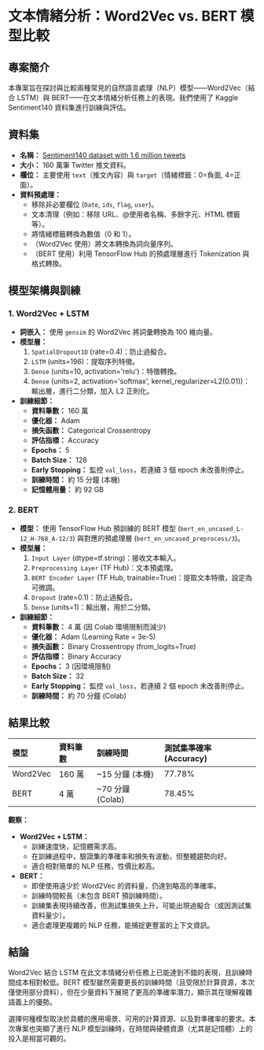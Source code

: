 # 文本情緒分析：Word2Vec vs. BERT 模型比較

## 專案簡介

本專案旨在探討與比較兩種常見的自然語言處理（NLP）模型——Word2Vec（結合 LSTM）與 BERT——在文本情緒分析任務上的表現。我們使用了 Kaggle Sentiment140 資料集進行訓練與評估。


## 資料集

* **名稱：** [Sentiment140 dataset with 1.6 million tweets](https://www.kaggle.com/datasets/kazanova/sentiment140)
* **大小：** 160 萬筆 Twitter 推文資料。
* **欄位：** 主要使用 `text`（推文內容）與 `target`（情緒標籤：0=負面, 4=正面）。
* **資料預處理：**
    * 移除非必要欄位 (`Date`, `ids`, `flag`, `user`)。
    * 文本清理（例如：移除 URL、@使用者名稱、多餘字元、HTML 標籤等）。
    * 將情緒標籤轉換為數值（0 和 1）。
    * （Word2Vec 使用）將文本轉換為詞向量序列。
    * （BERT 使用）利用 TensorFlow Hub 的預處理層進行 Tokenization 與格式轉換。

## 模型架構與訓練

### 1. Word2Vec + LSTM

* **詞嵌入：** 使用 `gensim` 的 Word2Vec 將詞彙轉換為 100 維向量。
* **模型層：**
    1.  `SpatialDropout1D` (rate=0.4)：防止過擬合。
    2.  `LSTM` (units=196)：提取序列特徵。
    3.  `Dense` (units=10, activation='relu')：特徵轉換。
    4.  `Dense` (units=2, activation='softmax', kernel_regularizer=L2(0.01))：輸出層，進行二分類，加入 L2 正則化。
* **訓練細節：**
    * **資料筆數：** 160 萬
    * **優化器：** Adam
    * **損失函數：** Categorical Crossentropy
    * **評估指標：** Accuracy
    * **Epochs：** 5
    * **Batch Size：** 128
    * **Early Stopping：** 監控 `val_loss`，若連續 3 個 epoch 未改善則停止。
    * **訓練時間：** 約 15 分鐘 (本機)
    * **記憶體用量：** 約 92 GB

### 2. BERT

* **模型：** 使用 TensorFlow Hub 預訓練的 BERT 模型 (`bert_en_uncased_L-12_H-768_A-12/3`) 與對應的預處理層 (`bert_en_uncased_preprocess/3`)。
* **模型層：**
    1.  `Input Layer` (dtype=tf.string)：接收文本輸入。
    2.  `Preprocessing Layer` (TF Hub)：文本預處理。
    3.  `BERT Encoder Layer` (TF Hub, trainable=True)：提取文本特徵，設定為可微調。
    4.  `Dropout` (rate=0.1)：防止過擬合。
    5.  `Dense` (units=1)：輸出層，用於二分類。
* **訓練細節：**
    * **資料筆數：** 4 萬 (因 Colab 環境限制而減少)
    * **優化器：** Adam (Learning Rate = 3e-5)
    * **損失函數：** Binary Crossentropy (from_logits=True)
    * **評估指標：** Binary Accuracy
    * **Epochs：** 3 (因環境限制)
    * **Batch Size：** 32
    * **Early Stopping：** 監控 `val_loss`，若連續 2 個 epoch 未改善則停止。
    * **訓練時間：** 約 70 分鐘 (Colab)

## 結果比較

| 模型     | 資料筆數 | 訓練時間         | 測試集準確率 (Accuracy) |
| :------- | :------- | :--------------- | :---------------------- |
| Word2Vec | 160 萬   | ~15 分鐘 (本機)  | 77.78%                  |
| BERT     | 4 萬     | ~70 分鐘 (Colab) | 78.45%                  |

**觀察：**

* **Word2Vec + LSTM：**
    * 訓練速度快，記憶體需求高。
    * 在訓練過程中，驗證集的準確率和損失有波動，但整體趨勢向好。
    * 適合相對簡單的 NLP 任務，性價比較高。
* **BERT：**
    * 即使使用遠少於 Word2Vec 的資料量，仍達到略高的準確率。
    * 訓練時間較長（未包含 BERT 預訓練時間）。
    * 訓練集表現持續改善，但測試集損失上升，可能出現過擬合（或因測試集資料量少）。
    * 適合處理更複雜的 NLP 任務，能捕捉更豐富的上下文資訊。

## 結論

Word2Vec 結合 LSTM 在此文本情緒分析任務上已能達到不錯的表現，且訓練時間成本相對較低。BERT 模型雖然需要更長的訓練時間（且受限於計算資源，本次僅使用部分資料），但在少量資料下展現了更高的準確率潛力，顯示其在理解複雜語義上的優勢。

選擇何種模型取決於具體的應用場景、可用的計算資源、以及對準確率的要求。本次專案也突顯了進行 NLP 模型訓練時，在時間與硬體資源（尤其是記憶體）上的投入是相當可觀的。
